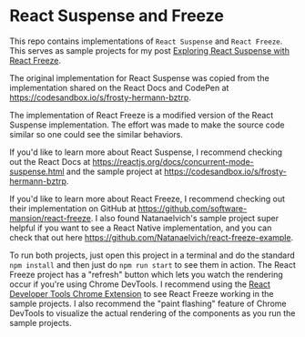 # React Suspense and Freeze

This repo contains implementations of `React Suspense` and `React Freeze`. This serves as sample projects for my post [Exploring React Suspense with React Freeze](https://blog.logrocket.com/exploring-react-suspense-react-freeze/).

The original implementation for React Suspense was copied from the implementation shared on the React Docs and CodePen at https://codesandbox.io/s/frosty-hermann-bztrp.

The implementation of React Freeze is a modified version of the React Suspense implementation. The effort was made to make the source code similar so one could see the similar behaviors.

If you'd like to learn more about React Suspense, I recommend checking out the React Docs at https://reactjs.org/docs/concurrent-mode-suspense.html and the sample project at https://codesandbox.io/s/frosty-hermann-bztrp.

If you'd like to learn more about React Freeze, I recommend checking out their implementation on GitHub at https://github.com/software-mansion/react-freeze. I also found Natanaelvich's sample project super helpful if you want to see a React Native implementation, and you can check that out here https://github.com/Natanaelvich/react-freeze-example.

To run both projects, just open this project in a terminal and do the standard `npm install` and then just do `npm run start` to see them in action. The React Freeze project has a "refresh" button which lets you watch the rendering occur if you're using Chrome DevTools. I recommend using the [React Developer Tools Chrome Extension](https://chrome.google.com/webstore/detail/react-developer-tools/fmkadmapgofadopljbjfkapdkoienihi?hl=en) to see React Freeze working in the sample projects. I also recommend the "paint flashing" feature of Chrome DevTools to visualize the actual rendering of the components as you run the sample projects.